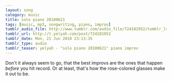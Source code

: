 ```yaml
---
layout: song
category: music
title: solo piano 20100621
tags: [music, mp3, songwriting, piano, improv]
tumblr_audio_file: http://www.tumblr.com/audio_file/724181952/tumblr_l4eeen76A31qzo4ep
tumblr_url: http://t.yelyah.com/post/724181952
tumblr_date: Mon, 21 Jun 2010 23:13:35
tumblr_type: audio
tumblr_teaser: yelyah - "solo piano 20100621" piano improv
---
```

Don't it always seem to go, that the best improvs are the ones that happen *before* you hit record. Or at least, that's how the rose-colored glasses make it out to be.
